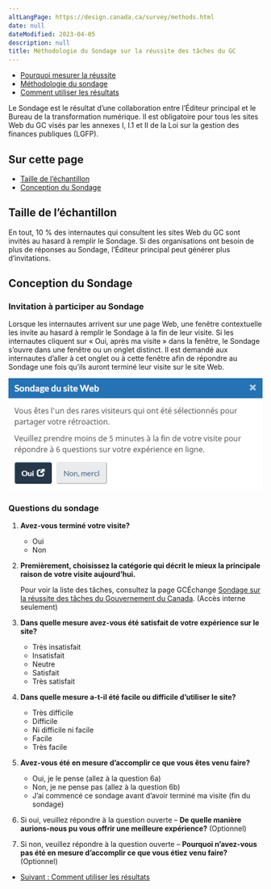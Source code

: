 ```yaml
---
altLangPage: https://design.canada.ca/survey/methods.html
date: null
dateModified: 2023-04-05
description: null
title: Méthodologie du Sondage sur la réussite des tâches du GC
---
```


<div class="gc-stp-stp">
    <div class="row">
        <ul class="toc lst-spcd col-md-12">
            <li class="col-md-4 col-sm-6"><a class="list-group-item" href="apercu-srt.html">Pourquoi mesurer la réussite </a></li>
            <li class="col-md-4 col-sm-6"><a class="list-group-item active" href="methodologie.html">Méthodologie du sondage</a></li>
            <li class="col-md-4 col-sm-6"><a class="list-group-item" href="utiliser.html">Comment utiliser les résultats</a></li>
        </ul>
    </div>
</div>

Le Sondage est le résultat d’une collaboration entre l’Éditeur principal et le Bureau de la transformation numérique. Il est obligatoire pour tous les sites Web du GC visés par les annexes I, I.1 et II de la Loi sur la gestion des finances publiques (LGFP).

## Sur cette page

* [Taille de l’échantillon](#taille-de-léchantillon)
* [Conception du Sondage](#conception-du-sondage)

## Taille de l’échantillon

En tout, 10 % des internautes qui consultent les sites Web du GC sont invités au hasard à remplir le Sondage. Si des organisations ont besoin de plus de réponses au Sondage, l’Éditeur principal peut générer plus d’invitations.

## Conception du Sondage

### Invitation à participer au Sondage

Lorsque les internautes arrivent sur une page Web, une fenêtre contextuelle les invite au hasard à remplir le Sondage à la fin de leur visite. Si les internautes cliquent sur «&nbsp;Oui, après ma visite&nbsp;» dans la fenêtre, le Sondage s’ouvre dans une fenêtre ou un onglet distinct. Il est demandé aux internautes d’aller à cet onglet ou à cette fenêtre afin de répondre au Sondage une fois qu’ils auront terminé leur visite sur le site Web.

![Vous êtes l'un des rare visiteurs qui ont été sélectionnés pour partager votre rétroaction. Veuillez prendre moins de 5 minutes à la fin de votre visite pour répondre à 6 questions sur votre expérience en ligne." Ensuite, il y a deux boutons "Oui" et "Non, merci"](images/pop-up-fr.png)

### Questions du sondage

1.  **Avez-vous terminé votre visite?**
    * Oui
    * Non

2.  **Premièrement, choisissez la catégorie qui décrit le mieux la principale raison de votre visite aujourd’hui.**

    Pour voir la liste des tâches, consultez la page GCÉchange [Sondage sur la réussite des tâches du Gouvernement du Canada](https://gcxgce.sharepoint.com/:u:/r/teams/10001402/SitePages/fr/Government-of-Canada-Task-Success-Survey---Current-and-past-task-lists.aspx?csf=1&web=1&share=EVKQQs1AustJll7DFiubfSMBp35RdI2f5I_2u4nXzSc5sg&e=0jJ7J4). (Accès interne seulement)

3.  **Dans quelle mesure avez-vous été satisfait de votre expérience sur le site?**

    * Très insatisfait
    * Insatisfait
    * Neutre
    * Satisfait
    * Très satisfait

4.  **Dans quelle mesure a-t-il été facile ou difficile d’utiliser le site?**

    * Très difficile
    * Difficile
    * Ni difficile ni facile
    * Facile
    * Très facile

5.  **Avez-vous été en mesure d’accomplir ce que vous êtes venu faire?**

    * Oui, je le pense (allez à la question 6a)
    * Non, je ne pense pas (allez à la question 6b)
    * J’ai commencé ce sondage avant d’avoir terminé ma visite (fin du sondage)

6.  Si oui, veuillez répondre à la question ouverte – **De quelle manière aurions-nous pu vous offrir une meilleure expérience?** (Optionnel)

7.  Si non, veuillez répondre à la question ouverte – **Pourquoi n’avez-vous pas été en mesure d’accomplir ce que vous étiez venu faire?** (Optionnel)

<nav role="navigation" class="mrgn-bttm-lg">
    <ul class="pager">
        <li class="next"><a href="utiliser.html" rel="next">Suivant&nbsp;: Comment utiliser les résultats</a></li>
    </ul>
</nav>
